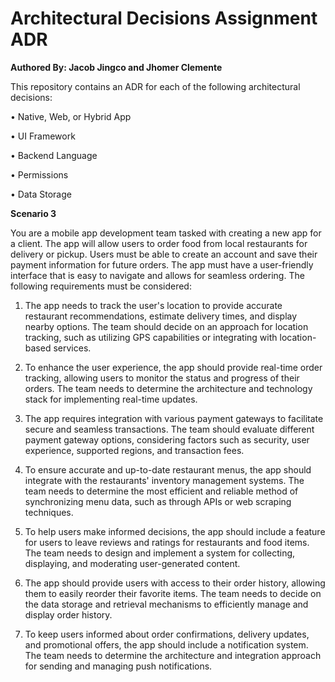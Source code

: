 # Architectural Decisions Assignment ADR

**Authored By: Jacob Jingco and Jhomer Clemente**

This repository contains an ADR for each of the following architectural decisions:

•	Native, Web, or Hybrid App

•	UI Framework

•	Backend Language

•	Permissions

•	Data Storage


**Scenario 3**

You are a mobile app development team tasked with creating a new app for a client. The app will allow users to order food from local restaurants for delivery or pickup. Users must be able to create an account and save their payment information for future orders. The app must have a user-friendly interface that is easy to navigate and allows for seamless ordering. The following requirements must be considered:

1.	The app needs to track the user's location to provide accurate restaurant recommendations, estimate delivery times, and display nearby options. The team should decide on an approach for location tracking, such as utilizing GPS capabilities or integrating with location-based services.

2.	To enhance the user experience, the app should provide real-time order tracking, allowing users to monitor the status and progress of their orders. The team needs to determine the architecture and technology stack for implementing real-time updates.

3.	The app requires integration with various payment gateways to facilitate secure and seamless transactions. The team should evaluate different payment gateway options, considering factors such as security, user experience, supported regions, and transaction fees.

4.	To ensure accurate and up-to-date restaurant menus, the app should integrate with the restaurants' inventory management systems. The team needs to determine the most efficient and reliable method of synchronizing menu data, such as through APIs or web scraping techniques.

5.	To help users make informed decisions, the app should include a feature for users to leave reviews and ratings for restaurants and food items. The team needs to design and implement a system for collecting, displaying, and moderating user-generated content.

6.	The app should provide users with access to their order history, allowing them to easily reorder their favorite items. The team needs to decide on the data storage and retrieval mechanisms to efficiently manage and display order history.

7.	To keep users informed about order confirmations, delivery updates, and promotional offers, the app should include a notification system. The team needs to determine the architecture and integration approach for sending and managing push notifications.
